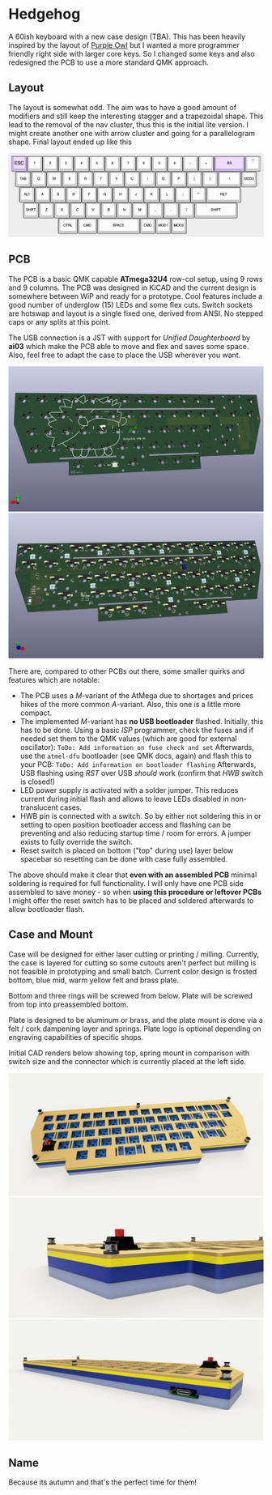 # Hedgehog

A 60ish keyboard with a new case design (TBA). This has been heavily inspired
by the layout of [Purple Owl](https://github.com/SonalPinto/purple-owl) but I
wanted a more programmer friendly right side with larger core keys. So I
changed some keys and also redesigned the PCB to use a more standard
QMK approach.

## Layout

The layout is somewhat odd. The aim was to have a good amount of modifiers
and still keep the interesting stagger and a trapezoidal shape. This lead to the
removal of the nav cluster, thus this is the initial lite version. I might create
another one with arrow cluster and going for a parallelogram shape. Final
layout ended up like this

![(Hedgehog Lite Layout)](assets/hedgehog-lite.png)

## PCB

The PCB is a basic QMK capable **ATmega32U4** row-col setup, using 9 rows and 9 columns. The PCB was designed in KiCAD and the current design is somewhere between WiP and ready for a prototype. Cool features include a good number of underglow (15) LEDs and some flex cuts. Switch sockets are hotswap and layout is a single fixed one,
derived from ANSI. No stepped caps or any splits at this point.

The USB connection is a JST with support for *Unified Daughterboard* by **ai03**
which make the PCB able to move and flex and saves some space. Also, feel free to adapt the case to place the USB wherever you want.

![(Hedgehog Lite PCB Top)](assets/hedgehog-lite-pcb-top.png)
![(Hedgehog Lite PCB Bot)](assets/hedgehog-lite-pcb-bot.png)

There are, compared to other PCBs out there, some smaller quirks and features which are notable:
- The PCB uses a *M*-variant of the AtMega due to shortages and prices hikes of the more common *A*-variant. Also, this one is a little more compact.
- The implemented *M*-variant has **no USB bootloader** flashed. Initially, this has to be done. Using a basic *ISP* programmer, check the fuses and if needed set them to the QMK values (which are good for external oscillator):
        ```
        ToDo: Add information on fuse check and set
        ```
Afterwards, use the `atmel-dfu` bootloader (see QMK docs, again) and flash this to your PCB:
        ```
        ToDo: Add information on bootloader flashing
        ```
Afterwards, USB flashing using *RST* over USB *should* work (confirm that *HWB* switch is closed!)
- LED power supply is activated with a solder jumper. This reduces current during initial flash and allows to leave LEDs disabled in non-translucent cases.
- HWB pin is connected with a switch. So by either not soldering this in or setting to open position bootloader access and flashing can be preventing and also reducing startup time / room for errors. A jumper exists to fully override the switch.
- Reset switch is placed on bottom ("top" during use) layer below spacebar so resetting can be done with case fully assembled.

The above should make it clear that **even with an assembled PCB** minimal soldering is required for full functionality. I will only have one PCB side assembled to save money - so when **using this procedure or leftover PCBs** I might offer the reset switch has to be placed and soldered afterwards to allow bootloader flash.

## Case and Mount

Case will be designed for either laser cutting or printing / milling. Currently,
the case is layered for cutting so some cutouts aren't perfect but milling is
not feasible in prototyping and small batch. Current color design is frosted
bottom, blue mid, warm yellow felt and brass plate.

Bottom and three rings will be screwed from below. Plate will be screwed from
top into preassembled bottom.

Plate is designed to be aluminum or brass, and the plate mount is done via a
felt / cork dampening layer and springs. Plate logo is optional depending on
engraving capabilities of specific shops.

Initial CAD renders below showing top, spring mount in comparison with
switch size and the connector which is currently placed at the left side.

![(Hedgehog Lite Case Top)](assets/case-render-top.png)
![(Hedgehog Lite Case Detail)](assets/case-render-sizing.png)
![(Hedgehog Lite Connector)](assets/case-render-conn.png)

## Name
Because its autumn and that's the perfect time for them!
